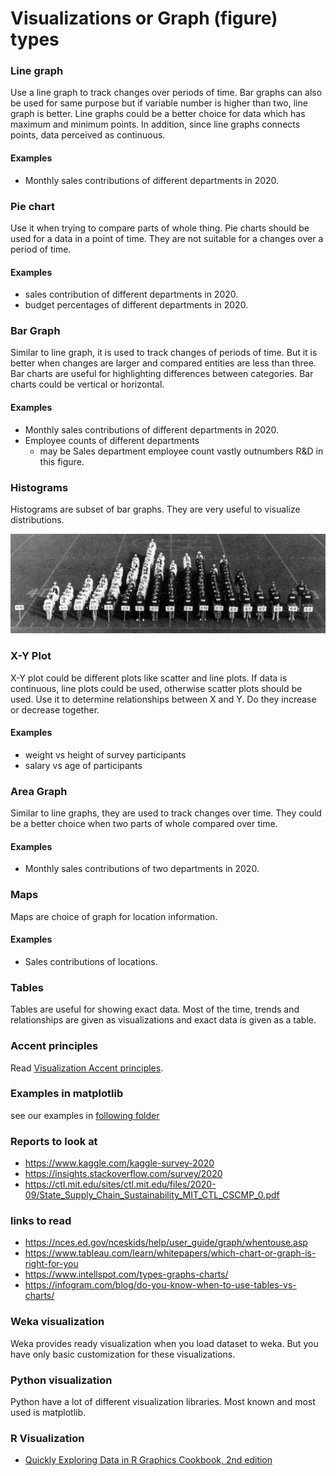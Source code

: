 # Visualizations or Graph (figure) types


###  Line graph

Use a line graph to track changes over periods of time.
Bar graphs can also be used for same purpose but if variable number is higher than two, line graph is better.
Line graphs could be a better choice for data which has maximum and minimum points.
In addition, since line graphs connects points, data perceived as continuous.


#### Examples 

- Monthly sales contributions of different departments in 2020.


###  Pie chart

Use it when trying to compare parts of whole thing. 
Pie charts should be used for a data in a point of time.
They are not suitable for a changes over a period of time.

#### Examples 

- sales contribution of different departments in 2020.
- budget percentages of different departments in 2020.


### Bar Graph

Similar to line graph, it is used to track changes of periods of time.
But it is better when changes are larger and compared entities are less than three.
Bar charts are useful for highlighting differences between categories.
Bar charts could be vertical or horizontal.


#### Examples 

- Monthly sales contributions of different departments in 2020.
- Employee counts of different departments 
	- may be Sales department employee count vastly outnumbers R&D in this figure.


### Histograms

Histograms are subset of bar graphs. They are very useful to visualize distributions.

![histogram example](../images/livinghistogram.jpg)





### X-Y Plot 

X-Y plot could be different plots like scatter and line plots.
If data is continuous, line plots could be used, otherwise scatter plots should be used.
Use it to determine relationships between X and Y.
Do they increase or decrease together.

#### Examples 

- weight vs height of survey participants
- salary vs age of participants



### Area Graph

Similar to line graphs, they are used to track changes over time.
They could be a better choice when two parts of whole compared over time.

#### Examples 

- Monthly sales contributions of two departments in 2020.

### Maps

Maps are choice of graph for location information.


#### Examples 

- Sales contributions of locations.


### Tables

Tables are useful for showing exact data.
Most of the time, trends and relationships are given as visualizations and exact data is given as a table.


### Accent principles

Read [Visualization Accent principles](visualization-accent-principles.md).



### Examples in matplotlib

see our examples in [following folder](chart-examples-for-matplotlib)


### Reports to look at

- https://www.kaggle.com/kaggle-survey-2020
- https://insights.stackoverflow.com/survey/2020
- https://ctl.mit.edu/sites/ctl.mit.edu/files/2020-09/State_Supply_Chain_Sustainability_MIT_CTL_CSCMP_0.pdf







### links to read

- https://nces.ed.gov/nceskids/help/user_guide/graph/whentouse.asp
- https://www.tableau.com/learn/whitepapers/which-chart-or-graph-is-right-for-you
- https://www.intellspot.com/types-graphs-charts/
- https://infogram.com/blog/do-you-know-when-to-use-tables-vs-charts/

### Weka visualization

Weka provides ready visualization when you load dataset to weka.
But you have only basic customization for these visualizations.


### Python visualization

Python have a lot of different visualization libraries.
Most known and most used is matplotlib.


### R Visualization


- [Quickly Exploring Data in R Graphics Cookbook, 2nd edition](https://r-graphics.org/chapter-quick)


